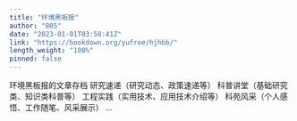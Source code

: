 ```yaml
---
title: "环境黑板报"
author: "805"
date: "2023-01-01T03:58:41Z"
link: "https://bookdown.org/yufree/hjhbb/"
length_weight: "100%"
pinned: false
---
```


环境黑板报的文章存档 研究速递（研究动态、政策速递等） 科普讲堂（基础研究类、知识类科普等） 工程实践（实用技术、应用技术介绍等） 科苑风采（个人感悟、工作随笔、风采展示） ...
